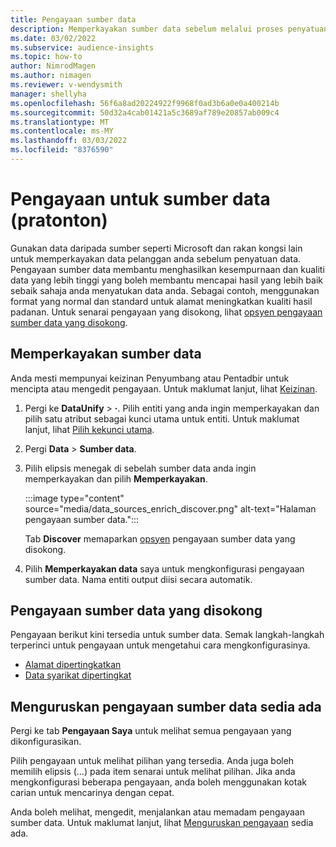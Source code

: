```yaml
---
title: Pengayaan sumber data
description: Memperkayakan sumber data sebelum melalui proses penyatuan data.
ms.date: 03/02/2022
ms.subservice: audience-insights
ms.topic: how-to
author: NimrodMagen
ms.author: nimagen
ms.reviewer: v-wendysmith
manager: shellyha
ms.openlocfilehash: 56f6a8ad20224922f9968f0ad3b6a0e0a400214b
ms.sourcegitcommit: 50d32a4cab01421a5c3689af789e20857ab009c4
ms.translationtype: MT
ms.contentlocale: ms-MY
ms.lasthandoff: 03/03/2022
ms.locfileid: "8376590"
---
```

# <a name="enrichment-for-data-sources-preview"></a>Pengayaan untuk sumber data (pratonton)

Gunakan data daripada sumber seperti Microsoft dan rakan kongsi lain untuk memperkayakan data pelanggan anda sebelum penyatuan data. Pengayaan sumber data membantu menghasilkan kesempurnaan dan kualiti data yang lebih tinggi yang boleh membantu mencapai hasil yang lebih baik sebaik sahaja anda menyatukan data anda. Sebagai contoh, menggunakan format yang normal dan standard untuk alamat meningkatkan kualiti hasil padanan. Untuk senarai pengayaan yang disokong, lihat [opsyen pengayaan sumber data yang disokong](#supported-data-source-enrichments).

## <a name="enrich-a-data-source"></a>Memperkayakan sumber data

Anda mesti mempunyai keizinan Penyumbang atau Pentadbir untuk mencipta atau mengedit pengayaan. Untuk maklumat lanjut, lihat [Keizinan](permissions.md).  

1. Pergi ke **DataUnify** > **·**. Pilih entiti yang anda ingin memperkayakan dan pilih satu atribut sebagai kunci utama untuk entiti. Untuk maklumat lanjut, lihat [Pilih kekunci utama](map-entities.md#select-primary-key-and-semantic-type-for-attributes).

1. Pergi **Data** > **Sumber data**.
 
1. Pilih elipsis menegak di sebelah sumber data anda ingin memperkayakan dan pilih **Memperkayakan**.

   :::image type="content" source="media/data_sources_enrich_discover.png" alt-text="Halaman pengayaan sumber data.":::

   Tab **Discover** memaparkan [opsyen](#supported-data-source-enrichments) pengayaan sumber data yang disokong.

1. Pilih **Memperkayakan data** saya untuk mengkonfigurasi pengayaan sumber data. Nama entiti output diisi secara automatik.

## <a name="supported-data-source-enrichments"></a>Pengayaan sumber data yang disokong

Pengayaan berikut kini tersedia untuk sumber data. Semak langkah-langkah terperinci untuk pengayaan untuk mengetahui cara mengkonfigurasinya.

- [Alamat dipertingkatkan](enrichment-enhanced-addresses.md)
- [Data syarikat dipertingkat](enrichment-enhanced-company-data.md)

## <a name="manage-existing-data-source-enrichments"></a>Menguruskan pengayaan sumber data sedia ada

Pergi ke tab **Pengayaan Saya** untuk melihat semua pengayaan yang dikonfigurasikan.

Pilih pengayaan untuk melihat pilihan yang tersedia. Anda juga boleh memilih elipsis (...) pada item senarai untuk melihat pilihan. Jika anda mengkonfigurasi beberapa pengayaan, anda boleh menggunakan kotak carian untuk mencarinya dengan cepat.

Anda boleh melihat, mengedit, menjalankan atau memadam pengayaan sumber data. Untuk maklumat lanjut, lihat [Menguruskan pengayaan](enrichment-hub.md) sedia ada.
